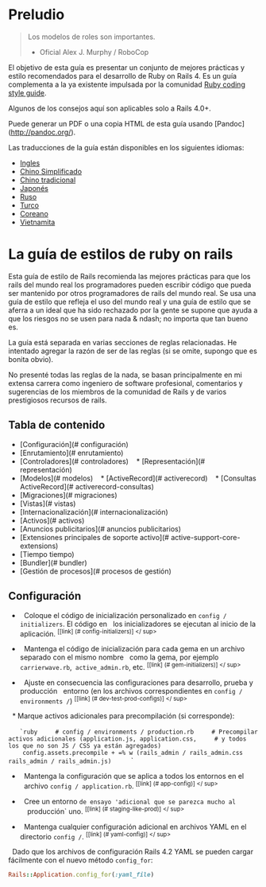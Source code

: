 # Preludio

> Los modelos de roles son importantes. <br/>
> - Oficial Alex J. Murphy / RoboCop

El objetivo de esta guía es presentar un conjunto de mejores prácticas y estilo recomendados para el desarrollo de Ruby on Rails 4. Es un guía complementa a la ya existente impulsada por la comunidad [Ruby coding style guide](https://github.com/bbatsov/ruby-style-guide).

Algunos de los consejos aquí son aplicables solo a Rails 4.0+.

Puede generar un PDF o una copia HTML de esta guía usando
[Pandoc] (http://pandoc.org/).


Las traducciones de la guía están disponibles en los siguientes idiomas:

* [Ingles](https://github.com/bbatsov/rails-style-guide/blob/master/README.md)
* [Chino Simplificado](https://github.com/JuanitoFatas/rails-style-guide/blob/master/README-zhCN.md)
* [Chino tradicional](https://github.com/JuanitoFatas/rails-style-guide/blob/master/README-zhTW.md)
* [Japonés](https://github.com/satour/rails-style-guide/blob/master/README-jaJA.md)
* [Ruso](https://github.com/arbox/rails-style-guide/blob/master/README-ruRU.md)
* [Turco](https://github.com/tolgaavci/rails-style-guide/blob/master/README-trTR.md)
* [Coreano](https://github.com/pureugong/rails-style-guide/blob/master/README-koKR.md)
* [Vietnamita](https://github.com/CQBinh/rails-style-guide/blob/master/README-viVN.md)

# La guía de estilos de ruby on rails

Esta guía de estilo de Rails recomienda las mejores prácticas para que los rails del mundo real los programadores pueden escribir código que pueda ser mantenido por otros programadores de rails del mundo real. Se usa una guía de estilo que refleja el uso del mundo real y una guía de estilo que se aferra a un ideal que ha sido rechazado por la gente se supone que ayuda a que los riesgos no se usen para nada & ndash; no importa que tan bueno es.

La guía está separada en varias secciones de reglas relacionadas. He intentado agregar la razón de ser de las reglas (si se omite, supongo que es bonita obvio).

No presenté todas las reglas de la nada, se basan principalmente en mi extensa carrera como ingeniero de software profesional, comentarios y sugerencias
de los miembros de la comunidad de Rails y de varios prestigiosos recursos de rails.

## Tabla de contenido

* [Configuración](# configuración)
* [Enrutamiento](# enrutamiento)
* [Controladores](# controladores)
   * [Representación](# representación)
* [Modelos](# modelos)
   * [ActiveRecord](# activerecord)
   * [Consultas ActiveRecord](# activerecord-consultas)
* [Migraciones](# migraciones)
* [Vistas](# vistas)
* [Internacionalización](# internacionalización)
* [Activos](# activos)
* [Anuncios publicitarios](# anuncios publicitarios)
* [Extensiones principales de soporte activo](# active-support-core-extensions)
* [Tiempo tiempo)
* [Bundler](# bundler)
* [Gestión de procesos](# procesos de gestión)

## Configuración

* <a name="config-initializers"> </a>
  Coloque el código de inicialización personalizado en `config / initializers`. El código en
  los inicializadores se ejecutan al inicio de la aplicación.
<sup> [[link] (# config-initializers)] </ sup>

* <a name="gem-initializers"> </a>
  Mantenga el código de inicialización para cada gema en un archivo separado con el mismo nombre
  como la gema, por ejemplo `carrierwave.rb`,` active_admin.rb`, etc.
<sup> [[link] (# gem-initializers)] </ sup>

* <a name="dev-test-prod-configs"> </a>
  Ajuste en consecuencia las configuraciones para desarrollo, prueba y producción
  entorno (en los archivos correspondientes en `config / environments /`)
<sup> [[link] (# dev-test-prod-configs)] </ sup>

  * Marque activos adicionales para precompilación (si corresponde):

    `` `ruby
    # config / environments / production.rb
    # Precompilar activos adicionales (application.js, application.css,
    # y todos los que no son JS / CSS ya están agregados)
    config.assets.precompile + =% w (rails_admin / rails_admin.css rails_admin / rails_admin.js)
    `` `

* <a name="app-config"> </a>
  Mantenga la configuración que se aplica a todos los entornos en el
  archivo `config / application.rb`.
<sup> [[link] (# app-config)] </ sup>

* <a name="staging-like-prod"> </a>
  Cree un entorno `de ensayo 'adicional que se parezca mucho al
  `producción` uno.
<sup> [[link] (# staging-like-prod)] </ sup>

* <a name="yaml-config"> </a>
  Mantenga cualquier configuración adicional en archivos YAML en el directorio `config /`.
<sup> [[link] (# yaml-config)] </ sup>

  Dado que los archivos de configuración Rails 4.2 YAML se pueden cargar fácilmente con el nuevo método `config_for`:

  ```ruby
  Rails::Application.config_for(:yaml_file)
  ```
